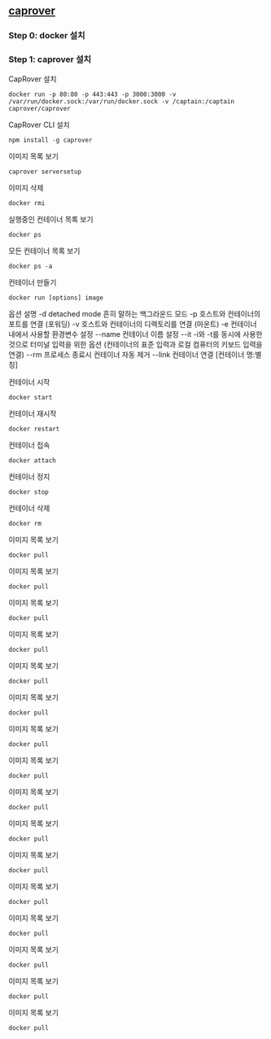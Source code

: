 ## [caprover](https://caprover.com/)

### Step 0: docker 설치

### Step 1: caprover 설치


CapRover 설치
```
docker run -p 80:80 -p 443:443 -p 3000:3000 -v /var/run/docker.sock:/var/run/docker.sock -v /captain:/captain caprover/caprover
```


CapRover CLI 설치
```
npm install -g caprover
```


이미지 목록 보기
```
caprover serversetup
```


이미지 삭제
```
docker rmi 
```


실행중인 컨테이너 목록 보기
```
docker ps
```


모든 컨테이너 목록 보기
```
docker ps -a
```


컨테이너 만들기
```
docker run [options] image
```


옵션	설명
-d	      detached mode 흔히 말하는 백그라운드 모드
-p	      호스트와 컨테이너의 포트를 연결 (포워딩)
-v	       호스트와 컨테이너의 디렉토리를 연결 (마운트)
-e	      컨테이너 내에서 사용할 환경변수 설정
--name	  컨테이너 이름 설정
--it	    -i와 -t를 동시에 사용한 것으로 터미널 입력을 위한 옵션 (컨테이너의 표준 입력과 로컬 컴퓨터의 키보드 입력을 연결)
--rm	    프로세스 종료시 컨테이너 자동 제거
--link	  컨테이너 연결 [컨테이너 명:별칭]


컨테이너 시작
```
docker start 
```


컨테이너 재시작
```
docker restart 
```


컨테이너 접속
```
docker attach 
```


컨테이너 정지
```
docker stop 
```


컨테이너 삭제
```
docker rm 
```


이미지 목록 보기
```
docker pull 
```


이미지 목록 보기
```
docker pull 
```


이미지 목록 보기
```
docker pull 
```


이미지 목록 보기
```
docker pull 
```


이미지 목록 보기
```
docker pull 
```


이미지 목록 보기
```
docker pull 
```


이미지 목록 보기
```
docker pull 
```


이미지 목록 보기
```
docker pull 
```


이미지 목록 보기
```
docker pull 
```


이미지 목록 보기
```
docker pull 
```


이미지 목록 보기
```
docker pull 
```


이미지 목록 보기
```
docker pull 
```


이미지 목록 보기
```
docker pull 
```


이미지 목록 보기
```
docker pull 
```


이미지 목록 보기
```
docker pull 
```


이미지 목록 보기
```
docker pull 
```
